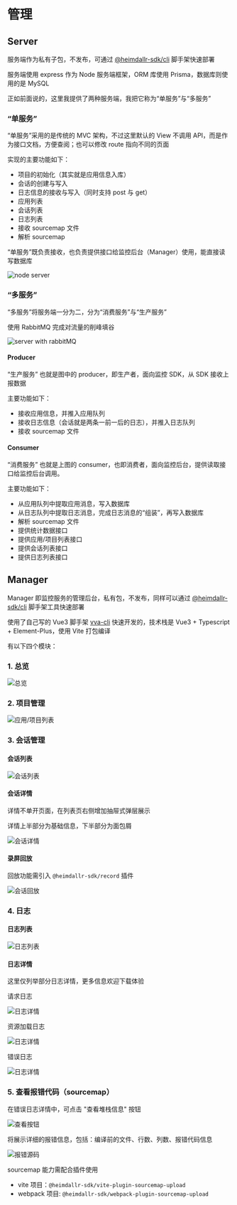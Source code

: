 # 管理

## Server

服务端作为私有子包，不发布，可通过 [@heimdallr-sdk/cli](https://www.npmjs.com/package/@heimdallr-sdk/cli) 脚手架快速部署

服务端使用 express 作为 Node 服务端框架，ORM 库使用 Prisma，数据库则使用的是 MySQL

正如前面说的，这里我提供了两种服务端，我把它称为“单服务”与“多服务”

### “单服务”

“单服务”采用的是传统的 MVC 架构，不过这里默认的 View 不调用 API，而是作为接口文档，方便查阅；也可以修改 route 指向不同的页面

实现的主要功能如下：

- 项目的初始化（其实就是应用信息入库）
- 会话的创建与写入
- 日志信息的接收与写入（同时支持 post 与 get）
- 应用列表
- 会话列表
- 日志列表
- 接收 sourcemap 文件
- 解析 sourcemap

“单服务”既负责接收，也负责提供接口给监控后台（Manager）使用，能直接读写数据库

![node server](./server.png)

### “多服务”

“多服务”将服务端一分为二，分为“消费服务”与“生产服务”

使用 RabbitMQ 完成对流量的削峰填谷

![server with rabbitMQ](./rabbitMQ_server.png)

#### Producer

“生产服务” 也就是图中的 producer，即生产者，面向监控 SDK，从 SDK 接收上报数据

主要功能如下：

- 接收应用信息，并推入应用队列
- 接收日志信息（会话就是两条一前一后的日志），并推入日志队列
- 接收 sourcemap 文件

#### Consumer

“消费服务” 也就是上图的 consumer，也即消费者，面向监控后台，提供读取接口给监控后台调用。

主要功能如下：

- 从应用队列中提取应用消息，写入数据库
- 从日志队列中提取日志消息，完成日志消息的“组装”，再写入数据库
- 解析 sourcemap 文件
- 提供统计数据接口
- 提供应用/项目列表接口
- 提供会话列表接口
- 提供日志列表接口

## Manager

Manager 即监控服务的管理后台，私有包，不发布，同样可以通过 [@heimdallr-sdk/cli](https://www.npmjs.com/package/@heimdallr-sdk/cli) 脚手架工具快速部署

使用了自己写的 Vue3 脚手架 [vva-cli](https://github.com/LuciferHuang/vva-cli) 快速开发的，技术栈是 Vue3 + Typescript + Element-Plus，使用 Vite 打包编译

有以下四个模块：

### 1. 总览

![总览](./overview.png)

### 2. 项目管理

![应用/项目列表](./project-list.png)

### 3. 会话管理

#### 会话列表

![会话列表](./session-list.png)

#### 会话详情

详情不单开页面，在列表页右侧增加抽屉式弹层展示

详情上半部分为基础信息，下半部分为面包屑

![会话详情](./session-detail.png)

#### 录屏回放

回放功能需引入 `@heimdallr-sdk/record` 插件

![会话回放](./session-record.png)


### 4. 日志

#### 日志列表

![日志列表](./log-list.png)

#### 日志详情

这里仅列举部分日志详情，更多信息欢迎下载体验

请求日志

![日志详情](./log-xhr-detail.png)

资源加载日志

![日志详情](./log-per-detail.png)

错误日志

![日志详情](./log-error-detail.png)

### 5. 查看报错代码（sourcemap）
   
在错误日志详情中，可点击 "查看堆栈信息" 按钮

![查看按钮](./code_show_button.png)

将展示详细的报错信息，包括：编译前的文件、行数、列数、报错代码信息

![报错源码](./error_code.png)

sourcemap 能力需配合插件使用
- vite 项目：`@heimdallr-sdk/vite-plugin-sourcemap-upload`
- webpack 项目: `@heimdallr-sdk/webpack-plugin-sourcemap-upload`